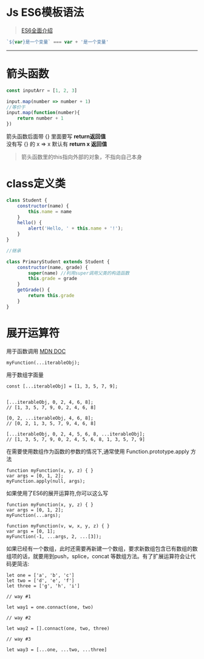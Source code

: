 # Js ES6模板语法

> [ES6全面介绍](http://es6.ruanyifeng.com/) 

```js
`${var}是一个变量` === var + '是一个变量'
```
* * *

# 箭头函数
```js
const inputArr = [1, 2, 3]

input.map(number => number + 1)
//等价于
input.map(function(number){
	return number + 1
})
```
箭头函数后面带 {} 里面要写 **return返回值**  
没有写 {} 的 x => x 默认有 **return x 返回值**
>箭头函数里的this指向外部的对象，不指向自己本身

# class定义类

```js
class Student {
	constructor(name) {
		this.name = name
	}
	hello() {
        alert('Hello, ' + this.name + '!');
    }
}

//继承

class PrimaryStudent extends Student {
	constructor(name, grade) {
		super(name) //利用super调用父类的构造函数
		this.grade = grade
	}
	getGrade() {
		return this.grade
	}
}
```

# 展开运算符

用于函数调用 [MDN DOC](https://developer.mozilla.org/zh-CN/docs/Web/JavaScript/Reference/Operators/Spread_operator)

```JS
myFunction(...iterableObj);
```

用于数组字面量

```JS
const [...iterableObj] = [1, 3, 5, 7, 9];


[...iterableObj, 0, 2, 4, 6, 8];
// [1, 3, 5, 7, 9, 0, 2, 4, 6, 8]

[0, 2, ...iterableObj, 4, 6, 8];
// [0, 2, 1, 3, 5, 7, 9, 4, 6, 8]

[...iterableObj, 0, 2, 4, 5, 6, 8, ...iterableObj];
// [1, 3, 5, 7, 9, 0, 2, 4, 5, 6, 8, 1, 3, 5, 7, 9]
```

在需要使用数组作为函数的参数的情况下,通常使用 Function.prototype.apply 方法

```JS
function myFunction(x, y, z) { }
var args = [0, 1, 2];
myFunction.apply(null, args);
```

如果使用了ES6的展开运算符,你可以这么写

```JS
function myFunction(x, y, z) { }
var args = [0, 1, 2];
myFunction(...args);

function myFunction(v, w, x, y, z) { }
var args = [0, 1];
myFunction(-1, ...args, 2, ...[3]);
```
  如果已经有一个数组，此时还需要再新建一个数组，要求新数组包含已有数组的数组项的话，就要用到push，splice，concat 等数组方法。有了扩展运算符会让代码更简洁:
  
```JS
let one = ['a', 'b', 'c']
let two = ['d', 'e', 'f']
let three = ['g', 'h', 'i']

// way #1

let way1 = one.connact(one, two)

// way #2

let way2 = [].connact(one, two, three)

// way #3

let way3 = [...one, ...two, ...three]

```

